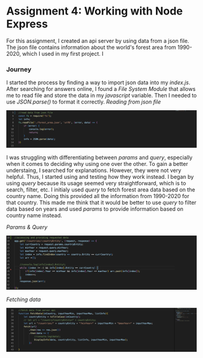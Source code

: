 # Assignment 4: Working with Node Express

For this assignment, I created an api server by using data from a json file. The json file contains information about the world's forest area from 1990-2020, which I used in my first project. I 

### Journey
I started the process by finding a way to import json data into my *index.js*. After searching for answers online, I found a *File System Module* that allows me to read file and store the data in my *javascript* variable. Then I needed to use *JSON.parse()* to format it correctly. 
*Reading from json file*

![json #1](images/read_json.png)

I was struggling with differentiating between *params* and *query*, especially when it comes to deciding why using one over the other. To gain a better understaing, I searched for explanations. However, they were not very helpful. Thus, I started using and testing how they work instead. I began by using *query* because its usage seemed very straightforward, which is to search, filter, etc. I initialy used *query* to fetch forest area data based on the country name. Doing this provided all the information from 1990-2020 for that country. This made me think that it would be better to use *query* to filter data based on years and used *params* to provide information based on country name instead.

*Params & Query*

![pq #1](images/provide_data.png)

*Fetching data*

![fetch_data #1](images/fetch_data.png)
